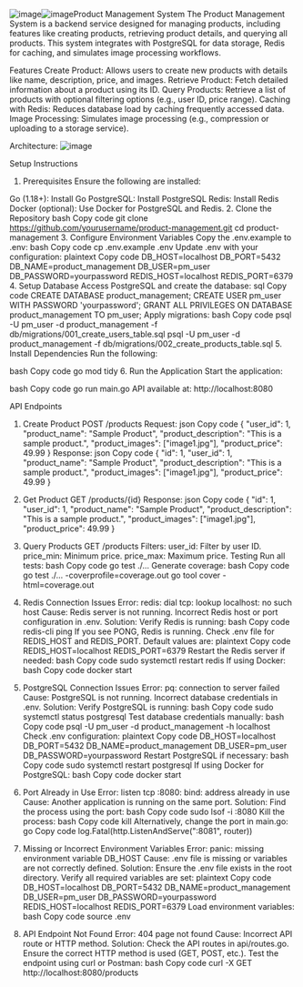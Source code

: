 ![image](https://github.com/user-attachments/assets/a0b58225-a29c-46e2-9136-ab19bff24f43)![image](https://github.com/user-attachments/assets/83716f9f-f15b-46d2-8dbf-978e35a4f020)Product Management System
The Product Management System is a backend service designed for managing products, including features like creating products, retrieving product details, and querying all products. This system integrates with PostgreSQL for data storage, Redis for caching, and simulates image processing workflows.

Features
Create Product: Allows users to create new products with details like name, description, price, and images.
Retrieve Product: Fetch detailed information about a product using its ID.
Query Products: Retrieve a list of products with optional filtering options (e.g., user ID, price range).
Caching with Redis: Reduces database load by caching frequently accessed data.
Image Processing: Simulates image processing (e.g., compression or uploading to a storage service).

Architecture:
![image](https://github.com/user-attachments/assets/adfee4f5-470e-4db9-88b3-ea80bd1d1089)







Setup Instructions
1. Prerequisites
Ensure the following are installed:

Go (1.18+): Install Go
PostgreSQL: Install PostgreSQL
Redis: Install Redis
Docker (optional): Use Docker for PostgreSQL and Redis.
2. Clone the Repository
bash
Copy code
git clone https://github.com/yourusername/product-management.git
cd product-management
3. Configure Environment Variables
Copy the .env.example to .env:
bash
Copy code
cp .env.example .env
Update .env with your configuration:
plaintext
Copy code
DB_HOST=localhost
DB_PORT=5432
DB_NAME=product_management
DB_USER=pm_user
DB_PASSWORD=yourpassword
REDIS_HOST=localhost
REDIS_PORT=6379
4. Setup Database
Access PostgreSQL and create the database:
sql
Copy code
CREATE DATABASE product_management;
CREATE USER pm_user WITH PASSWORD 'yourpassword';
GRANT ALL PRIVILEGES ON DATABASE product_management TO pm_user;
Apply migrations:
bash
Copy code
psql -U pm_user -d product_management -f db/migrations/001_create_users_table.sql
psql -U pm_user -d product_management -f db/migrations/002_create_products_table.sql
5. Install Dependencies
Run the following:

bash
Copy code
go mod tidy
6. Run the Application
Start the application:

bash
Copy code
go run main.go
API available at: http://localhost:8080

API Endpoints
1. Create Product
POST /products
Request:
json
Copy code
{
  "user_id": 1,
  "product_name": "Sample Product",
  "product_description": "This is a sample product.",
  "product_images": ["image1.jpg"],
  "product_price": 49.99
}
Response:
json
Copy code
{
  "id": 1,
  "user_id": 1,
  "product_name": "Sample Product",
  "product_description": "This is a sample product.",
  "product_images": ["image1.jpg"],
  "product_price": 49.99
}
2. Get Product
GET /products/{id}
Response:
json
Copy code
{
  "id": 1,
  "user_id": 1,
  "product_name": "Sample Product",
  "product_description": "This is a sample product.",
  "product_images": ["image1.jpg"],
  "product_price": 49.99
}
3. Query Products
GET /products
Filters:
user_id: Filter by user ID.
price_min: Minimum price.
price_max: Maximum price.
Testing
Run all tests:
bash
Copy code
go test ./...
Generate coverage:
bash
Copy code
go test ./... -coverprofile=coverage.out
go tool cover -html=coverage.out

1. Redis Connection Issues
Error: redis: dial tcp: lookup localhost: no such host
Cause:
Redis server is not running.
Incorrect Redis host or port configuration in .env.
Solution:
Verify Redis is running:
bash
Copy code
redis-cli ping
If you see PONG, Redis is running.
Check .env file for REDIS_HOST and REDIS_PORT. Default values are:
plaintext
Copy code
REDIS_HOST=localhost
REDIS_PORT=6379
Restart the Redis server if needed:
bash
Copy code
sudo systemctl restart redis
If using Docker:
bash
Copy code
docker start <redis-container-id>
2. PostgreSQL Connection Issues
Error: pq: connection to server failed
Cause:
PostgreSQL is not running.
Incorrect database credentials in .env.
Solution:
Verify PostgreSQL is running:
bash
Copy code
sudo systemctl status postgresql
Test database credentials manually:
bash
Copy code
psql -U pm_user -d product_management -h localhost
Check .env configuration:
plaintext
Copy code
DB_HOST=localhost
DB_PORT=5432
DB_NAME=product_management
DB_USER=pm_user
DB_PASSWORD=yourpassword
Restart PostgreSQL if necessary:
bash
Copy code
sudo systemctl restart postgresql
If using Docker for PostgreSQL:
bash
Copy code
docker start <postgres-container-id>
3. Port Already in Use
Error: listen tcp :8080: bind: address already in use
Cause: Another application is running on the same port.
Solution:
Find the process using the port:
bash
Copy code
sudo lsof -i :8080
Kill the process:
bash
Copy code
kill <PID>
Alternatively, change the port in main.go:
go
Copy code
log.Fatal(http.ListenAndServe(":8081", router))
4. Missing or Incorrect Environment Variables
Error: panic: missing environment variable DB_HOST
Cause: .env file is missing or variables are not correctly defined.
Solution:
Ensure the .env file exists in the root directory.
Verify all required variables are set:
plaintext
Copy code
DB_HOST=localhost
DB_PORT=5432
DB_NAME=product_management
DB_USER=pm_user
DB_PASSWORD=yourpassword
REDIS_HOST=localhost
REDIS_PORT=6379
Load environment variables:
bash
Copy code
source .env
5. API Endpoint Not Found
Error: 404 page not found
Cause: Incorrect API route or HTTP method.
Solution:
Check the API routes in api/routes.go.
Ensure the correct HTTP method is used (GET, POST, etc.).
Test the endpoint using curl or Postman:
bash
Copy code
curl -X GET http://localhost:8080/products
